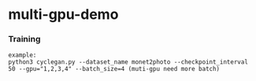 # multi-gpu-demo

### Training

```
example:
python3 cyclegan.py --dataset_name monet2photo --checkpoint_interval 50 --gpu="1,2,3,4" --batch_size=4 (muti-gpu need more batch)

```


